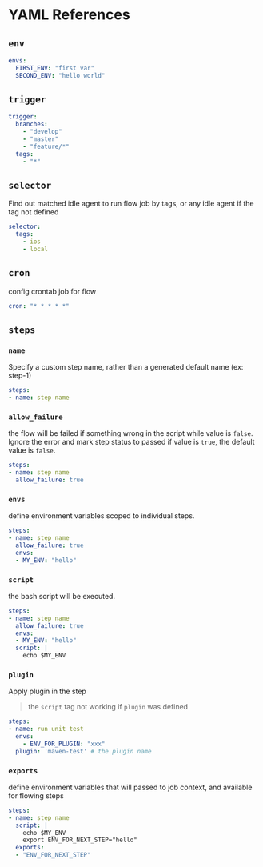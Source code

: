 # YAML References

## `env`

```yaml
envs:
  FIRST_ENV: "first var"
  SECOND_ENV: "hello world"
```

## `trigger`
  

```yaml
trigger:
  branches:
    - "develop"
    - "master"
    - "feature/*"
  tags:
    - "*"
```

## `selector`

Find out matched idle agent to run flow job by tags, or any idle agent if the tag not defined

```yaml
selector:
  tags:
    - ios
    - local
```

## `cron`

config crontab job for flow

```yaml
cron: "* * * * *"
```

## `steps`

### `name`

Specify a custom step name, rather than a generated default name (ex: step-1)

```yml
steps:
- name: step name
```

### `allow_failure`

the flow will be failed if something wrong in the script while value is `false`. Ignore the error and mark step status to passed if value is `true`, the default value is `false`.

```yml
steps:
- name: step name
  allow_failure: true
```

### `envs`

define environment variables scoped to individual steps.

```yml
steps:
- name: step name
  allow_failure: true
  envs:
  - MY_ENV: "hello"
```

### `script`

the bash script will be executed.

```yml
steps:
- name: step name
  allow_failure: true
  envs:
  - MY_ENV: "hello"
  script: |
    echo $MY_ENV
```

### `plugin`

Apply plugin in the step

> the `script` tag not working if `plugin` was defined

```yml
steps:
- name: run unit test
  envs:
    - ENV_FOR_PLUGIN: "xxx"
  plugin: 'maven-test' # the plugin name
```

### `exports`

define environment variables that will passed to job context, and available for flowing steps

```yml
steps:
- name: step name
  script: |
    echo $MY_ENV
    export ENV_FOR_NEXT_STEP="hello"
  exports:
  - "ENV_FOR_NEXT_STEP"
```

